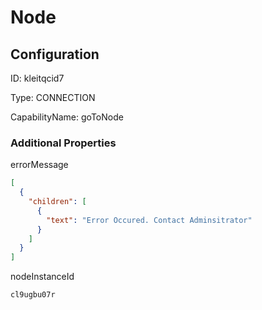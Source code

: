 # Node
## Configuration
ID:  kleitqcid7

Type: CONNECTION 

CapabilityName: goToNode






### Additional Properties
errorMessage
```json 
[
  {
    "children": [
      {
        "text": "Error Occured. Contact Adminsitrator"
      }
    ]
  }
]
```


nodeInstanceId
```string 
cl9ugbu07r
```




